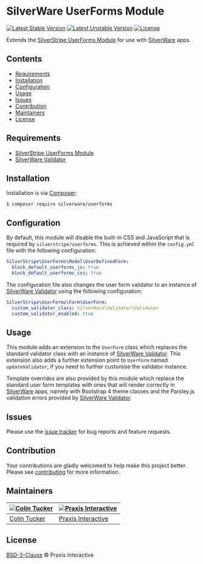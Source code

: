 # SilverWare UserForms Module

[![Latest Stable Version](https://poser.pugx.org/silverware/userforms/v/stable)](https://packagist.org/packages/silverware/userforms)
[![Latest Unstable Version](https://poser.pugx.org/silverware/userforms/v/unstable)](https://packagist.org/packages/silverware/userforms)
[![License](https://poser.pugx.org/silverware/userforms/license)](https://packagist.org/packages/silverware/userforms)

Extends the [SilverStripe UserForms Module][silverstripe-userforms] for use with [SilverWare][silverware] apps.

## Contents

- [Requirements](#requirements)
- [Installation](#installation)
- [Configuration](#configuration)
- [Usage](#usage)
- [Issues](#issues)
- [Contribution](#contribution)
- [Maintainers](#maintainers)
- [License](#license)

## Requirements

- [SilverStripe UserForms Module][silverstripe-userforms]
- [SilverWare Validator][silverware-validator]

## Installation

Installation is via [Composer][composer]:

```
$ composer require silverware/userforms
```

## Configuration

By default, this module will disable the built-in CSS and JavaScript that is required by `silverstripe/userforms`. This
is achieved within the `config.yml` file with the following configuration:

```yaml
SilverStripe\UserForms\Model\UserDefinedForm:
  block_default_userforms_js: true
  block_default_userforms_css: true
```

The configuration file also changes the user form validator to an instance of
[SilverWare Validator][silverware-validator] using the following configuration:

```yaml
SilverStripe\UserForms\Form\UserForm:
  custom_validator_class: SilverWare\Validator\Validator
  custom_validator_enabled: true
```

## Usage

This module adds an extension to the `UserForm` class which replaces the standard validator class with an
instance of [SilverWare Validator][silverware-validator]. This extension also adds a further extension point to
`UserForm` named `updateValidator`, if you need to further customise the validator instance.

Template overrides are also provided by this module which replace the standard user form templates with
ones that will render correctly in [SilverWare][silverware] apps, namely with Bootstrap 4
theme classes and the Parsley.js validation errors provided
by [SilverWare Validator][silverware-validator].

## Issues

Please use the [issue tracker][issues] for bug reports and feature requests.

## Contribution

Your contributions are gladly welcomed to help make this project better.
Please see [contributing](CONTRIBUTING.md) for more information.

## Maintainers

[![Colin Tucker](https://avatars3.githubusercontent.com/u/1853705?s=144)](https://github.com/colintucker) | [![Praxis Interactive](https://avatars2.githubusercontent.com/u/1782612?s=144)](https://www.praxis.net.au)
---|---
[Colin Tucker](https://github.com/colintucker) | [Praxis Interactive](https://www.praxis.net.au)

## License

[BSD-3-Clause](LICENSE.md) &copy; Praxis Interactive

[composer]: https://getcomposer.org
[issues]: https://github.com/praxisnetau//issues
[silverstripe-userforms]: https://github.com/silverstripe/silverstripe-userforms
[silverware-validator]: https://github.com/praxisnetau/silverware-validator
[silverware]: https://github.com/praxisnetau/silverware
